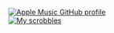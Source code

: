 [![Apple Music GitHub profile](https://music-profile.rayriffy.com/theme/dark.svg?uid=000174.e93bb1577e264857a58a909ea4c8e9f8.2120&a=2)](https://www.last.fm/user/Kodey-Kayla)
<br>
[![My scrobbles](https://lastfm-recently-played.vercel.app/api?user=Kodey-Kayla&count=5&loved=true&loved_style=3&show_user=always&bg_color=1a1a1a&width=345&border_radius=13&header_style=none&footer_style=compact&a=2)](https://www.last.fm/user/Kodey-Kayla)
